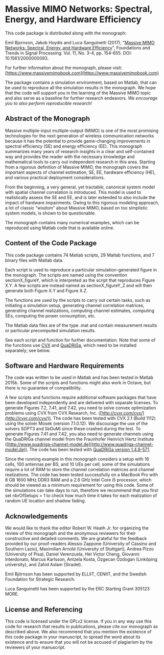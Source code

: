 Massive MIMO Networks: Spectral, Energy, and Hardware Efficiency 
==================

This code package is distributed along with the monograph:

Emil Bjornson, Jakob Hoydis and Luca Sanguinetti (2017), "[Massive MIMO Networks: Spectral, Energy, and Hardware Efficiency](https://www.massivemimobook.com)", Foundations and Trends in Signal Processing: Vol. 11, No. 3-4, pp. 154-655. DOI: 10.1561/2000000093.

For further information about the monograph, please visit: [https://www.massivemimobook.com](https://www.massivemimobook.com)

The package contains a simulation environment, based on Matlab, that can be used to reproduce all the simulation results in the monograph. We hope that the code will support you in the learning of the Massive MIMO topic and also serve as a baseline for further research endeavors. *We encourage you to also perform reproducible research!*


## Abstract of the Monograph

Massive multiple-input multiple-output (MIMO) is one of the most promising technologies for the next generation of wireless communication networks because it has the potential to provide game-changing improvements in spectral efficiency (SE) and energy efficiency (EE). This monograph summarizes many years of research insights in a clear and self-contained way and provides the reader with the necessary knowledge and mathematical tools to carry out independent research in this area. Starting from a rigorous definition of Massive MIMO, the monograph covers the important aspects of channel estimation, SE, EE, hardware efficiency (HE), and various practical deployment considerations.

From the beginning, a very general, yet tractable, canonical system model with spatial channel correlation is introduced. This model is used to realistically assess the SE and EE, and is later extended to also include the impact of hardware impairments. Owing to this rigorous modeling approach, a lot of classic “wisdom” about Massive MIMO, based on too simplistic system models, is shown to be questionable.

The monograph contains many numerical examples, which can be reproduced using Matlab code that is available online.


## Content of the Code Package

This code package contains 74 Matlab scripts, 29 Matlab functions, and 7 binary files with Matlab data.

Each script is used to reproduce a particular simulation-generated figure in the monograph. The scripts are named using the convention sectionX_figureY, which is interpreted as the script that reproduces Figure X.Y. A few scripts are instead named as sectionX_figureY_Z and will then generate both Figure X.Y and Figure X.Z.

The functions are used by the scripts to carry out certain tasks, such as initiating a simulation setup, generating channel correlation matrices, generating channel realizations, computing channel estimates, computing SEs, computing the power consumption, etc.

The Matlab data files are of the type .mat and contain measurement results or particular precomputed simulation results.

See each script and function for further documentation. Note that some of the functions use [CVX](http://cvxr.com/cvx/) and [QuaDRiGa](http://quadriga-channel-model.de), which need to be installed separately; see below.


## Software and Hardware Requirements

The code was written to be used in Matlab and has been tested in Matlab 2015b. Some of the scripts and functions might also work in Octave, but there is no guarantee of compatibility.

A few scripts and functions require additional software packages that have been developed independently and are delivered with separate licenses. To generate Figures 7.2, 7.41, and 7.42, you need to solve convex optimization problems using CVX from CVX Research, Inc. ([http://cvxr.com/cvx/](http://cvxr.com/cvx/)). The code has been tested with CVX 2.1 (Build 1112) using the solver Mosek (version 7.1.0.12). We discourage the use of the solvers SDPT3 and SeDuMi since these crashed during the test. To generate Figures 7.41 and 7.42, you also need to generate channels using the QuaDRiGa channel model from the Fraunhofer Heinrich Hertz Institute ([http://www.quadriga-channel-model.de](http://www.quadriga-channel-model.de)). The code has been tested with [QuaDRiGa version 1.4.8-571](http://quadriga-channel-model.de/wp-content/uploads/2016/09/QuaDriGa_2016.09.05_v1.4.8-571.zip).

Since the running example in this monograph considers a setup with 16 cells, 100 antennas per BS, and 10 UEs per cell, some of the simulations require a lot of RAM to store the channel correlation matrices and channel realizations. The code has been tested successfully on a MacBook Pro with 8 GB 1600 MHz DDR3 RAM and a 2.6 GHz Intel Core i5 processor, which should be viewed as a minimum requirement for using this code. Some of the simulations can take days to run, therefore we recommend that you first set nbrOfSetups = 1 to check how much time it takes for each realization of random UE location and shadow fading.


## Acknowledgements

We would like to thank the editor Robert W. Heath Jr. for organizing the review of this monograph and the anonymous reviewers for their constructive and detailed comments. We are grateful for the feedback provided by our proof-readers Alessio Zappone (University of Cassino and Southern Lazio), Maximilian Arnold (University of Stuttgart), Andrea Pizzo (University of Pisa), Daniel Verenzuela, Hei Victor Cheng, Giovanni Interdonato, Marcus Karlsson, Antzela Kosta, Özgecan Özdogan (Linköping university), and Zahid Aslam (Siradel).

Emil Björnson has been supported by ELLIIT, CENIIT, and the Swedish Foundation for Strategic Research.

Luca Sanguinetti has been supported by the ERC Starting Grant 305123 MORE.


## License and Referencing

This code is licensed under the GPLv2 license. If you in any way use this code for research that results in publications, please cite our monograph as described above. We also recommend that you mention the existence of this code package in your manuscript, to spread the word about its existence and to ensure that you will not be accused of plagiarism by the reviewers of your manuscript.
